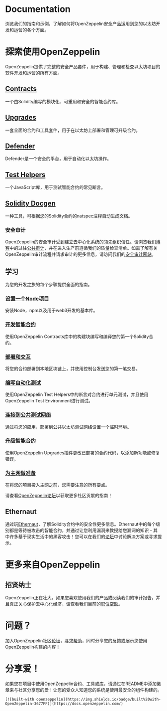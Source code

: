 # Documentation
浏览我们的指南和示例，了解如何将OpenZeppelin安全产品运用到您的以太坊开发和运营的各个方面。

# 探索使用OpenZeppelin
OpenZeppelin提供了完整的安全产品套件，用于构建、管理和检查以太坊项目的软件开发和运营的所有方面。

## [Contracts](../Contracts/Contracts.4.x/Overview.md)
一个由Solidity编写的模块化、可重用和安全的智能合约库。

## [Upgrades](./Upgrades.md)
一套全面的合约和工具套件，用于在以太坊上部署和管理可升级合约。

## [Defender](../Defender/Overview.md)
Defender是一个安全的平台，用于自动化以太坊操作。

## [Test Helpers](./Test%20Helpers/Overview.md)
一个JavaScript库，用于测试智能合约的常见断言。

## [Solidity Docgen](https://github.com/OpenZeppelin/solidity-docgen)
一种工具，可根据您的Solidity合约的natspec注释自动生成文档。

### 安全审计
OpenZeppelin的安全审计受到建立去中心化系统的领先组织信任。请浏览我们[博客](https://blog.openzeppelin.com/security-audits/)中的过往[公共审计](https://blog.openzeppelin.com/follow-this-quality-checklist-before-an-audit-8cc6a0e44845/)，并在进入生产前遵循我们的质量检查清单。如需了解有关OpenZeppelin审计流程并请求审计的更多信息，请访问我们的[安全审计网站](https://openzeppelin.com/security-audits/)。

## 学习
为您的开发之旅的每个步骤提供全面的指南。

### [设置一个Node项目](../Learn/Setting%20up%20a%20Node%20project/Setting%20up%20a%20Node%20project.md)
安装Node，npm以及用于web3开发的基本库。

### [开发智能合约](../Learn/Developing%20smart%20contracts/Developing%20smart%20contracts-truffle.md)
使用OpenZeppelin Contracts库中的构建块编写和编译您的第一个Solidity合约。

### [部署和交互](../Learn/Deploying%20and%20interacting/Deploying%20and%20interacting-truffle.md)
将您的合约部署到本地区块链上，并使用控制台发送您的第一笔交易。

### [编写自动化测试](../Learn/Writing%20automated%20tests/Writing%20automated%20smart%20contract%20tests-truffle.md)
使用OpenZeppelin Test Helpers中的断言对合约进行单元测试，并且使用OpenZeppelin Test Environment进行测试。

### [连接到公共测试网络](../Learn/Connecting%20to%20public%20test%20networks/Connecting%20to%20public%20test%20networks-truffle.md)
通过将您的应用，部署到公共以太坊测试网络设置一个临时环境。

### [升级智能合约](../Learn/Upgrading%20smart%20contracts/Upgrading%20smart%20contracts-truffle.md)
使用OpenZeppelin Upgrades插件更改已部署的合约代码，以添加新功能或修复错误。

### [为主网做准备](../Learn/Preparing%20for%20mainnet/Preparing%20for%20mainnet.md)
在将您的项目投入主网之前，您需要注意的所有要点。

请查看[OpenZeppelin论坛](https://forum.openzeppelin.com/c/general/guides-and-tutorials/23)以获取更多社区贡献的指南！

## Ethernaut
通过玩[Ethernaut](https://ethernaut.openzeppelin.com/)，了解Solidity合约中的安全性更多信息。Ethernaut中的每个级别都是等待被攻击的智能合约，并通过让您利用漏洞来教授给您漏洞的知识 - 其中许多基于现实生活中的黑客攻击！您可以在我们的[论坛](https://forum.openzeppelin.com/c/security/ethernaut/30)中讨论解决方案或寻求提示。

# 更多来自OpenZeppelin

## 招贤纳士
OpenZeppelin正在壮大。如果您喜欢使用我们的产品或阅读我们的审计报告，并且真正关心保护去中心化经济，请查看我们目前的[职位空缺](https://openzeppelin.com/jobs/)。

# 问题？
加入OpenZeppelin社区[论坛](https://forum.openzeppelin.com/)，[寻求帮助](https://forum.openzeppelin.com/c/support/17)，同时分享您的反馈或展示您使用OpenZeppelin构建的内容！

# 分享爱！
如果您在项目中使用OpenZeppelin合约、工具或库，请通过在README中添加徽章来与社区分享您的爱！让您的受众人知道您的系统是使用最安全的组件构建的。

```
[![built-with openzeppelin](https://img.shields.io/badge/built%20with-OpenZeppelin-3677FF)](https://docs.openzeppelin.com/)
```